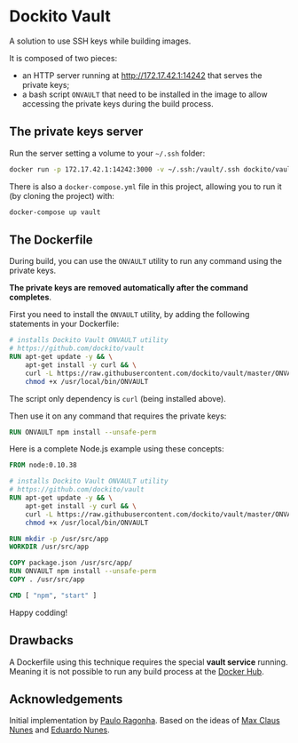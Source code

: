 # Dockito Vault

A solution to use SSH keys while building images.

It is composed of two pieces:

- an HTTP server running at http://172.17.42.1:14242 that serves the private keys;
- a bash script `ONVAULT` that need to be installed in the image to allow accessing the private keys during the build process.

## The private keys server

Run the server setting a volume to your `~/.ssh` folder:

```bash
docker run -p 172.17.42.1:14242:3000 -v ~/.ssh:/vault/.ssh dockito/vault
```

There is also a `docker-compose.yml` file in this project, allowing you to run it (by cloning the project) with:

```bash
docker-compose up vault
```

## The Dockerfile

During build, you can use the `ONVAULT` utility to run any command using the private keys.

**The private keys are removed automatically after the command completes**.

First you need to install the `ONVAULT` utility, by adding the following statements in your Dockerfile:

```Dockerfile
# installs Dockito Vault ONVAULT utility
# https://github.com/dockito/vault
RUN apt-get update -y && \
    apt-get install -y curl && \
    curl -L https://raw.githubusercontent.com/dockito/vault/master/ONVAULT > /usr/local/bin/ONVAULT && \
    chmod +x /usr/local/bin/ONVAULT
```

The script only dependency is `curl` (being installed above).

Then use it on any command that requires the private keys:

```Dockerfile
RUN ONVAULT npm install --unsafe-perm
```

Here is a complete Node.js example using these concepts:

```Dockerfile
FROM node:0.10.38

# installs Dockito Vault ONVAULT utility
# https://github.com/dockito/vault
RUN apt-get update -y && \
    apt-get install -y curl && \
    curl -L https://raw.githubusercontent.com/dockito/vault/master/ONVAULT > /usr/local/bin/ONVAULT && \
    chmod +x /usr/local/bin/ONVAULT

RUN mkdir -p /usr/src/app
WORKDIR /usr/src/app

COPY package.json /usr/src/app/
RUN ONVAULT npm install --unsafe-perm
COPY . /usr/src/app

CMD [ "npm", "start" ]
```

Happy codding!

## Drawbacks

A Dockerfile using this technique requires the special **vault service** running. Meaning it is not possible to run any build process at the [Docker Hub](https://hub.docker.com/).

## Acknowledgements

Initial implementation by [Paulo Ragonha](http://github.com/pirelenito). Based on the ideas of [Max Claus Nunes](http://github.com/maxcnunes/) and [Eduardo Nunes](https://github.com/esnunes).
